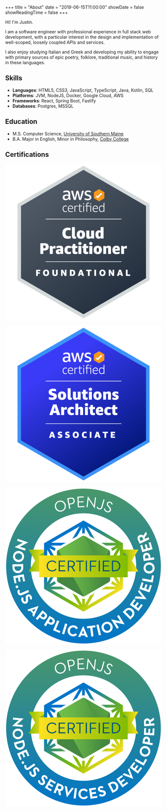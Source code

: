 +++
title = "About"
date = "2019-06-15T11:00:00"
showDate = false
showReadingTime = false
+++

<span class="text-4xl">Hi! I'm Justin.</span>

I am a software engineer with professional experience in full stack web development, with a particular interest in the design and implementation of well-scoped, loosely coupled APIs and services.

I also enjoy studying Italian and Greek and developing my ability to engage with primary sources of epic poetry, folklore, traditional music, and history in these languages.

## Skills

- **Languages**: HTML5, CSS3, JavaScript, TypeScript, Java, Kotlin, SQL
- **Platforms**: JVM, NodeJS, Docker, Google Cloud, AWS
- **Frameworks**: React, Spring Boot, Fastify
- **Databases**: Postgres, MSSQL

## Education

- M.S. Computer Science, [University of Southern Maine](https://usm.maine.edu/)
- B.A. Major in English, Minor in Philosophy, [Colby College](https://www.colby.edu/)


## Certifications

<div class="certifications">

[![AWS Certified Cloud Practicioner Certification](/img/aws-certified-cloud-practitioner.png)](https://www.credly.com/badges/33b5ac22-dff2-4286-9c75-72164b179c71/public_url)

[![AWS Certified Solutions Architect Associate Certification](/img/aws-certified-solutions-architect-associate.png)](https://www.credly.com/badges/182de53e-a6d2-4f13-851e-768f7ccd7da5/public_url)

[![OpenJS NodeJS Application Developer Certification](/img/jsnad-openjs-node-js-application-developer.png)](https://www.credly.com/badges/cec277c4-e085-46b1-bc1b-90779e37910f/public_url)

[![OpenJS NodeJS Services Developer Certification](/img/jsnsd-openjs-node-js-services-developer.png)](https://www.credly.com/badges/54f4003b-f18e-4397-92e2-0c7bcfd5e16b/public_url)

</div>

